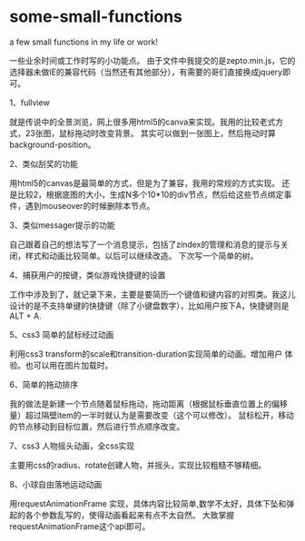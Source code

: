 some-small-functions
====================

a few small functions in my life or work!

一些业余时间或工作时写的小功能点。
由于文件中我提交的是zepto.min.js，它的选择器未做IE的兼容代码（当然还有其他部分），有需要的哥们直接换成jquery即可。

1、fullview 

就是传说中的全景浏览，网上很多用html5的canva来实现。我用的比较老式方式，23张图，鼠标拖动时改变背景。
其实可以做到一张图上，然后拖动时算background-position。

2、类似刮奖的功能

用html5的canvas是最简单的方式，但是为了兼容，我用的常规的方式实现。
还是比较2，根据底图的大小，生成N多个10*10的div节点，然后给这些节点绑定事件，遇到mouseover的时候删除本节点。

3、类似messager提示的功能

自己跟着自己的想法写了一个消息提示，包括了zindex的管理和消息的提示与关闭，样式和动画比较简单。以后可以继续改造。
下次写一个简单的树。

4、捕获用户的按键，类似游戏快捷键的设置

工作中涉及到了，就记录下来，主要是要简历一个键值和键内容的对照类。我这儿设计的是不支持单键的快捷键（除了小键盘数字），比如用户按下A，快捷键则是
ALT + A.

5、css3 简单的鼠标经过动画

利用css3 transform的scale和transition-duration实现简单的动画。增加用户
体验。也可以用在图片加载时。

6、简单的拖动排序

我的做法是新建一个节点随着鼠标拖动，拖动距离（根据鼠标垂直位置上的偏移量）超过隔壁item的一半时就认为是需要改变（这个可以修改）。
鼠标松开，移动的节点移动到目标位置，然后进行节点顺序改变。

7、css3 人物摇头动画，全css实现

主要用css的radius、rotate创建人物，并摇头，实现比较粗糙不够精细。

8、小球自由落地运动动画

用requestAnimationFrame 实现，具体内容比较简单,数学不太好，具体下坠和弹起的各个参数乱写的，使得动画看起来有点不太自然。
大致掌握requestAnimationFrame这个api即可。